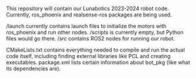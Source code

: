 This repository will contain our Lunabotics 2023-2024 robot code. Currently, ros_phoenix and realsense-ros packages are being used.

/launch currently contains launch files to initialize the motors with ros_phoenix and run other nodes.
/scripts is currently empty, but Python files would go there.
/src contains ROS2 nodes for running our robot.

CMakeLists.txt contains everything needed to compile and run the actual code itself, including finding external libraries like PCL and creating executables.
package.xml lists certain information about bot_pkg (like what its dependencies are).